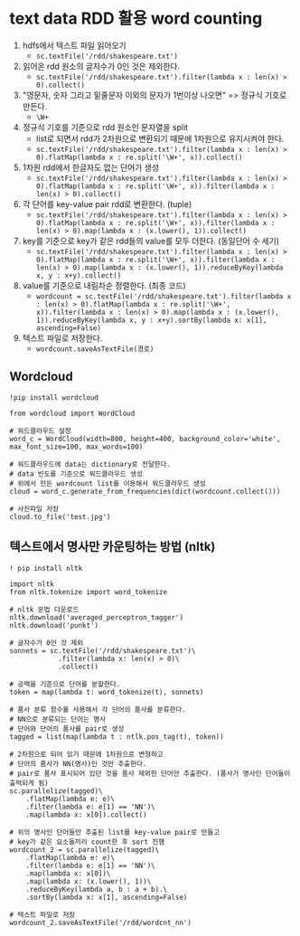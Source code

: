 # text data RDD 활용 word counting
1. hdfs에서 텍스트 파일 읽어오기
   - `sc.textFile('/rdd/shakespeare.txt')`
2. 읽어온 rdd 원소의 글자수가 0인 것은 제외한다.
   - `sc.textFile('/rdd/shakespeare.txt').filter(lambda x : len(x) > 0).collect()`
3. "영문자, 숫자 그리고 밑줄문자 이외의 문자가 1번이상 나오면" => 정규식 기호로 만든다.
   - `\W+`
4. 정규식 기호를 기준으로 rdd 원소인 문자열을 split
   - list로 되면서 rdd가 2차원으로 변환되기 때문에 1차원으로 유지시켜야 한다.
   - `sc.textFile('/rdd/shakespeare.txt').filter(lambda x : len(x) > 0).flatMap(lambda x : re.split('\W+', x)).collect()`
5. 1차원 rdd에서 한글자도 없는 단어가 생성
   - `sc.textFile('/rdd/shakespeare.txt').filter(lambda x : len(x) > 0).flatMap(lambda x : re.split('\W+', x)).filter(lambda x : len(x) > 0).collect()`
6. 각 단어를 key-value pair rdd로 변환한다. (tuple)
   - `sc.textFile('/rdd/shakespeare.txt').filter(lambda x : len(x) > 0).flatMap(lambda x : re.split('\W+', x)).filter(lambda x : len(x) > 0).map(lambda x : (x.lower(), 1)).collect()`
7. key를 기준으로 key가 같은 rdd들의 value를 모두 더한다. (동일단어 수 세기)
   - `sc.textFile('/rdd/shakespeare.txt').filter(lambda x : len(x) > 0).flatMap(lambda x : re.split('\W+', x)).filter(lambda x : len(x) > 0).map(lambda x : (x.lower(), 1)).reduceByKey(lambda x, y : x+y).collect()`
8. value를 기준으로 내림차순 정렬한다. (최종 코드)
   - `wordcount = sc.textFile('/rdd/shakespeare.txt').filter(lambda x : len(x) > 0).flatMap(lambda x : re.split('\W+', x)).filter(lambda x : len(x) > 0).map(lambda x : (x.lower(), 1)).reduceByKey(lambda x, y : x+y).sortBy(lambda x: x[1], ascending=False)`
9. 텍스트 파일로 저장한다.
    - `wordcount.saveAsTextFile(경로)`

## Wordcloud
```
!pip install wordcloud

from wordcloud import WordCloud

# 워드클라우드 설정
word_c = WordCloud(width=800, height=400, background_color='white', max_font_size=100, max_words=100)

# 워드클라우드에 data는 dictionary로 전달한다.
# data 빈도를 기준으로 워드클라우드 생성
# 위에서 만든 wordcount list를 이용해서 워드클라우드 생성
cloud = word_c.generate_from_frequencies(dict(wordcount.collect()))

# 사진파일 저장
cloud.to_file('test.jpg')
```

## 텍스트에서 명사만 카운팅하는 방법 (nltk)
```
! pip install nltk

import nltk
from nltk.tokenize import word_tokenize

# nltk 문법 다운로드
nltk.download('averaged_perceptron_tagger')
nltk.download('punkt')

# 글자수가 0인 것 제외
sonnets = sc.textFile('/rdd/shakespeare.txt')\
            .filter(lambda x: len(x) > 0)\
            .collect()

# 공백을 기준으로 단어를 분할한다.
token = map(lambda t: word_tokenize(t), sonnets)

# 품사 분류 함수를 사용해서 각 단어의 품사를 분류한다.
# NN으로 분류되는 단어는 명사
# 단어와 단어의 품사를 pair로 생성
tagged = list(map(lambda t : ntlk.pos_tag(t), token))

# 2차원으로 되어 있기 때문에 1차원으로 변형하고
# 단어의 품사가 NN(명사)인 것만 추출한다.
# pair로 품사 표시되어 있던 것을 품사 제외한 단어만 추출한다. (품사가 명사인 단어들이 출력되게 됨)
sc.parallelize(tagged)\
    .flatMap(lambda e: e)\
    .filter(lambda e: e[1] == 'NN')\
    .map(lambda x: x[0]).collect()

# 위의 명사인 단어들만 추출된 list를 key-value pair로 만들고
# key가 같은 요소들끼리 count한 후 sort 진행
wordcount_2 = sc.parallelize(tagged)\
    .flatMap(lambda e: e)\
    .filter(lambda e: e[1] == 'NN')\
    .map(lambda x: x[0])\
    .map(lambda x: (x.lower(), 1))\
    .reduceByKey(lambda a, b : a + b).\
    .sortBy(lambda x: x[1], ascending=False)

# 텍스트 파일로 저장
wordcount_2.saveAsTextFile('/rdd/wordcnt_nn')
```



